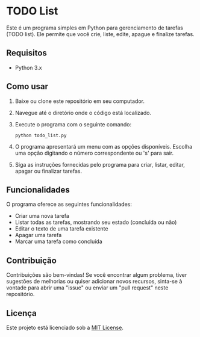 # TODO List

Este é um programa simples em Python para gerenciamento de tarefas (TODO list). Ele permite que você crie, liste, edite, apague e finalize tarefas.

## Requisitos

- Python 3.x

## Como usar

1. Baixe ou clone este repositório em seu computador.
2. Navegue até o diretório onde o código está localizado.
3. Execute o programa com o seguinte comando:

    ```
    python todo_list.py
    ```

4. O programa apresentará um menu com as opções disponíveis. Escolha uma opção digitando o número correspondente ou 's' para sair.
5. Siga as instruções fornecidas pelo programa para criar, listar, editar, apagar ou finalizar tarefas.

## Funcionalidades

O programa oferece as seguintes funcionalidades:

- Criar uma nova tarefa
- Listar todas as tarefas, mostrando seu estado (concluída ou não)
- Editar o texto de uma tarefa existente
- Apagar uma tarefa
- Marcar uma tarefa como concluída

## Contribuição

Contribuições são bem-vindas! Se você encontrar algum problema, tiver sugestões de melhorias ou quiser adicionar novos recursos, sinta-se à vontade para abrir uma "issue" ou enviar um "pull request" neste repositório.

## Licença

Este projeto está licenciado sob a [MIT License](https://github.com/seu-usuario/seu-repositorio/blob/main/LICENSE).

